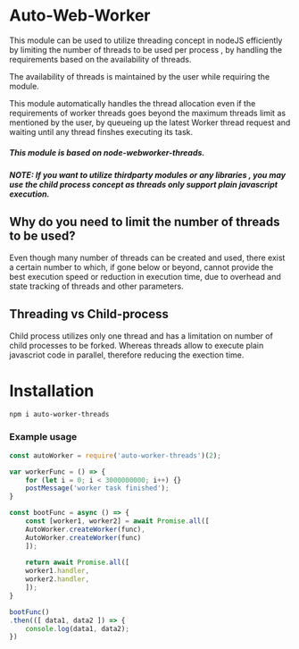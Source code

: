 # Auto-Web-Worker 
This module can be used to utilize threading concept in nodeJS efficiently by limiting the number of threads to be used per process , by handling the requirements based on the availability of threads.

The availability of threads is maintained by the user while requiring the module.

This module automatically handles the thread allocation even if the requirements of worker threads goes beyond the maximum threads limit as mentioned by the user, by queueing up the latest Worker thread request and waiting until any thread finshes executing its task.

##### This module is based on node-webworker-threads.
##### NOTE:  If you want to utilize thirdparty modules or any libraries , you may use the child process concept as threads only support plain javascript execution.

## Why do you need to limit the number of threads to be used?
Even though many number of threads can be created and used, there exist a certain number to which, if gone below or beyond, cannot provide the best execution speed or reduction in execution time, due to overhead and state tracking of threads and other parameters.

## Threading vs Child-process 
Child process utilizes only one thread and has a limitation on number of child processes to be forked.
Whereas threads allow to execute plain javascriot code in parallel, therefore reducing the exection time.

# Installation

```
npm i auto-worker-threads
```

### Example usage
```js
const autoWorker = require('auto-worker-threads')(2);

var workerFunc = () => {
    for (let i = 0; i < 3000000000; i++) {}
    postMessage('worker task finished');
}

const bootFunc = async () => {
    const [worker1, worker2] = await Promise.all([
    AutoWorker.createWorker(func),
    AutoWorker.createWorker(func)
    ]);
    
    return await Promise.all([
    worker1.handler,
    worker2.handler,
    ]);
}

bootFunc()
.then(([ data1, data2 ]) => {
    console.log(data1, data2);
})

```

